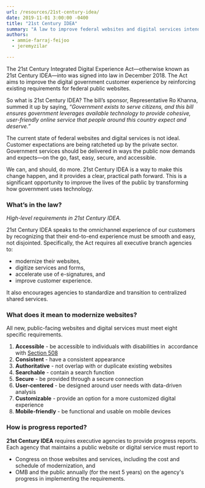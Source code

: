 ```yaml
---
url: /resources/21st-century-idea/
date: 2019-11-01 3:00:00 -0400
title: "21st Century IDEA"
summary: "A law to improve federal websites and digital services intended for use by the public."
authors:
  - ammie-farraj-feijoo
  - jeremyzilar

---
```


The 21st Century Integrated Digital Experience Act—otherwise known as 21st Century IDEA—into was signed into law in December 2018. The Act aims to improve the digital government customer experience by reinforcing existing requirements for federal public websites.

So what is 21st Century IDEA? The bill’s sponsor, Representative Ro Khanna, summed it up by saying, _“Government exists to serve citizens, and this bill ensures government leverages available technology to provide cohesive, user-friendly online service that people around this country expect and deserve.”_

The current state of federal websites and digital services is not ideal. Customer expectations are being ratcheted up by the private sector. Government services should be delivered in ways the public now demands and expects—on the go, fast, easy, secure, and accessible.

We can, and should, do more. 21st Century IDEA is a way to make this change happen, and it provides a clear, practical path forward. This is a significant opportunity to improve the lives of the public by transforming how government uses technology.


### What’s in the law?

_High-level requirements in 21st Century IDEA._

21st Century IDEA speaks to the omnichannel experience of our customers by recognizing that their end-to-end experience must be smooth and easy, not disjointed. Specifically, the Act requires all executive branch agencies to:

- modernize their websites,
- digitize services and forms,
- accelerate use of e-signatures, and
- improve customer experience.

It also encourages agencies to standardize and transition to centralized shared services.

### What does it mean to modernize websites?

All new, public-facing websites and digital services must meet eight specific requirements.

1. **Accessible** - be accessible to individuals with disabilities in  accordance with [Section 508](https://www.section508.gov/)
2. **Consistent** - have a consistent appearance
3. **Authoritative** - not overlap with or duplicate existing websites
4. **Searchable** - contain a search function
5. **Secure** - be provided through a secure connection
6. **User-centered** - be designed around user needs with data-driven analysis
7. **Customizable** - provide an option for a more customized digital experience
8. **Mobile-friendly** - be functional and usable on mobile devices


### How is progress reported?

**21st Century IDEA** requires executive agencies to provide progress reports. Each agency that maintains a public website or digital service must report to

- Congress on those websites and services, including the cost and schedule of modernization, and
- OMB and the public annually (for the next 5 years) on the agency's progress in implementing the requirements.
